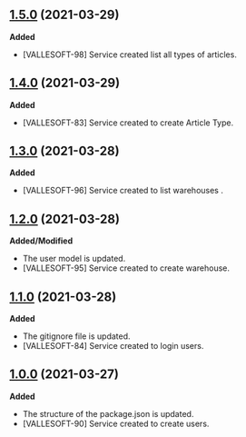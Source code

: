 ## [1.5.0](https://github.com/TEAMVALLESOFT/Back_Inventory/pull/11) (2021-03-29)
**Added**
- [VALLESOFT-98] Service created list all types of articles. 

## [1.4.0](https://github.com/TEAMVALLESOFT/Back_Inventory/pull/10) (2021-03-29)
**Added**
- [VALLESOFT-83] Service created to create Article Type. 

## [1.3.0](https://github.com/TEAMVALLESOFT/Back_Inventory/pull/9) (2021-03-28)
**Added**
- [VALLESOFT-96] Service created to list warehouses . 

## [1.2.0](https://github.com/TEAMVALLESOFT/Back_Inventory/pull/8) (2021-03-28)
**Added/Modified**
- The user model is updated.
- [VALLESOFT-95] Service created to create warehouse. 

## [1.1.0](https://github.com/TEAMVALLESOFT/Back_Inventory/pull/6) (2021-03-28)
**Added**
- The gitignore file is updated.
- [VALLESOFT-84] Service created to login users. 

## [1.0.0](https://github.com/TEAMVALLESOFT/Back_Inventory/pull/4) (2021-03-27)
**Added**
- The structure of the package.json is updated.
- [VALLESOFT-90] Service created to create users. 
